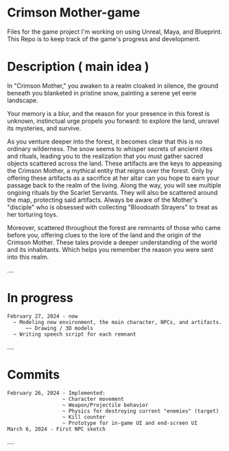 # Crimson Mother-game
Files for the game project I'm working on using Unreal, Maya, and Blueprint.  
This Repo is to keep track of the game's progress and development.

# Description ( main idea )
In "Crimson Mother," you awaken to a realm cloaked in silence, the ground beneath you blanketed in pristine snow, painting a serene yet eerie landscape.  
  
Your memory is a blur, and the reason for your presence in this forest is unknown, instinctual urge propels you forward: to explore the land, unravel its mysteries, and survive.  
  
As you venture deeper into the forest, it becomes clear that this is no ordinary wilderness. The snow seems to whisper secrets of ancient rites and rituals, leading you to the realization that you must gather sacred objects scattered across the land. These artifacts are the keys to appeasing the Crimson Mother, a mythical entity that reigns over the forest. Only by offering these artifacts as a sacrifice at her altar can you hope to earn your passage back to the realm of the living. Along the way, you will see multiple ongoing rituals by the Scarlet Servants. They will also be scattered around the map, protecting said artifacts. Always be aware of the Mother's "disciple" who is obsessed with collecting "Bloodoath Strayers" to treat as her torturing toys.  
  
Moreover, scattered throughout the forest are remnants of those who came before you, offering clues to the lore of the land and the origin of the Crimson Mother. These tales provide a deeper understanding of the world and its inhabitants. Which helps you remember the reason you were sent into this realm.

....

# In progress
    February 27, 2024 - now
      ~ Modeling new environment, the main character, NPCs, and artifacts.  
          ~~ Drawing / 3D models  
      ~ Writing speech script for each remnant      

....  

# Commits
    February 26, 2024 - Implemented:
                      ~ Character movement  
                      ~ Weapon/Projectile behavior  
                      ~ Physics for destroying current "enemies" (target)  
                      ~ Kill counter  
                      ~ Prototype for in-game UI and end-screen UI  
    March 6, 2024 - First NPC sketch
      
....

                      
                      
